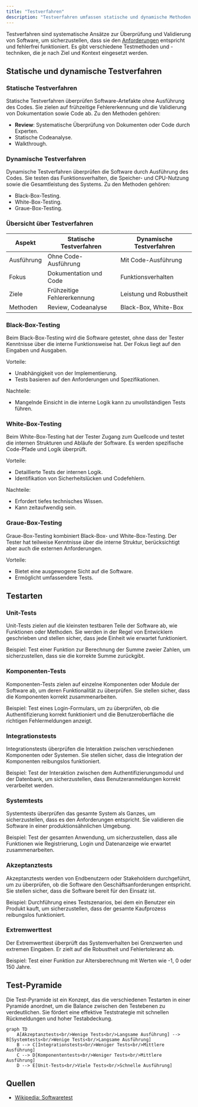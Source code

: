 ```yaml
---
title: "Testverfahren"
description: "Testverfahren umfassen statische und dynamische Methoden zur Fehlererkennung. Arten wie Black-Box, White-Box; Typen Unit-, Komponenten-, Integrationstests."
---
```


Testverfahren sind systematische Ansätze zur Überprüfung und Validierung von Software, um sicherzustellen, dass sie den [Anforderungen](/open-fidup/lerninhalte/funktionale-und-nicht-funktionale-anforderungen) entspricht und fehlerfrei funktioniert. Es gibt verschiedene Testmethoden und -techniken, die je nach Ziel und Kontext eingesetzt werden.

## Statische und dynamische Testverfahren

### Statische Testverfahren
Statische Testverfahren überprüfen Software-Artefakte ohne Ausführung des Codes. Sie zielen auf frühzeitige Fehlererkennung und die Validierung von Dokumentation sowie Code ab. Zu den Methoden gehören:

- **Review**: Systematische Überprüfung von Dokumenten oder Code durch Experten.
- Statische Codeanalyse.
- Walkthrough.

### Dynamische Testverfahren
Dynamische Testverfahren überprüfen die Software durch Ausführung des Codes. Sie testen das Funktionsverhalten, die Speicher- und CPU-Nutzung sowie die Gesamtleistung des Systems. Zu den Methoden gehören:

- Black-Box-Testing.
- White-Box-Testing.
- Graue-Box-Testing.

### Übersicht über Testverfahren

| Aspekt          | Statische Testverfahren | Dynamische Testverfahren |
|-----------------|-------------------------|--------------------------|
| Ausführung     | Ohne Code-Ausführung   | Mit Code-Ausführung      |
| Fokus          | Dokumentation und Code | Funktionsverhalten       |
| Ziele          | Frühzeitige Fehlererkennung | Leistung und Robustheit  |
| Methoden       | Review, Codeanalyse    | Black-Box, White-Box     |

### Black-Box-Testing
Beim Black-Box-Testing wird die Software getestet, ohne dass der Tester Kenntnisse über die interne Funktionsweise hat. Der Fokus liegt auf den Eingaben und Ausgaben.

Vorteile:
- Unabhängigkeit von der Implementierung.
- Tests basieren auf den Anforderungen und Spezifikationen.

Nachteile:
- Mangelnde Einsicht in die interne Logik kann zu unvollständigen Tests führen.

### White-Box-Testing
Beim White-Box-Testing hat der Tester Zugang zum Quellcode und testet die internen Strukturen und Abläufe der Software. Es werden spezifische Code-Pfade und Logik überprüft.

Vorteile:
- Detaillierte Tests der internen Logik.
- Identifikation von Sicherheitslücken und Codefehlern.

Nachteile:
- Erfordert tiefes technisches Wissen.
- Kann zeitaufwendig sein.

### Graue-Box-Testing
Graue-Box-Testing kombiniert Black-Box- und White-Box-Testing. Der Tester hat teilweise Kenntnisse über die interne Struktur, berücksichtigt aber auch die externen Anforderungen.

Vorteile:
- Bietet eine ausgewogene Sicht auf die Software.
- Ermöglicht umfassendere Tests.

## Testarten

### Unit-Tests
Unit-Tests zielen auf die kleinsten testbaren Teile der Software ab, wie Funktionen oder Methoden. Sie werden in der Regel von Entwicklern geschrieben und stellen sicher, dass jede Einheit wie erwartet funktioniert.

Beispiel: Test einer Funktion zur Berechnung der Summe zweier Zahlen, um sicherzustellen, dass sie die korrekte Summe zurückgibt.

### Komponenten-Tests
Komponenten-Tests zielen auf einzelne Komponenten oder Module der Software ab, um deren Funktionalität zu überprüfen. Sie stellen sicher, dass die Komponenten korrekt zusammenarbeiten.

Beispiel: Test eines Login-Formulars, um zu überprüfen, ob die Authentifizierung korrekt funktioniert und die Benutzeroberfläche die richtigen Fehlermeldungen anzeigt.

### Integrationstests
Integrationstests überprüfen die Interaktion zwischen verschiedenen Komponenten oder Systemen. Sie stellen sicher, dass die Integration der Komponenten reibungslos funktioniert.

Beispiel: Test der Interaktion zwischen dem Authentifizierungsmodul und der Datenbank, um sicherzustellen, dass Benutzeranmeldungen korrekt verarbeitet werden.

### Systemtests
Systemtests überprüfen das gesamte System als Ganzes, um sicherzustellen, dass es den Anforderungen entspricht. Sie validieren die Software in einer produktionsähnlichen Umgebung.

Beispiel: Test der gesamten Anwendung, um sicherzustellen, dass alle Funktionen wie Registrierung, Login und Datenanzeige wie erwartet zusammenarbeiten.

### Akzeptanztests
Akzeptanztests werden von Endbenutzern oder Stakeholdern durchgeführt, um zu überprüfen, ob die Software den Geschäftsanforderungen entspricht. Sie stellen sicher, dass die Software bereit für den Einsatz ist.

Beispiel: Durchführung eines Testszenarios, bei dem ein Benutzer ein Produkt kauft, um sicherzustellen, dass der gesamte Kaufprozess reibungslos funktioniert.

### Extremwerttest
Der Extremwerttest überprüft das Systemverhalten bei Grenzwerten und extremen Eingaben. Er zielt auf die Robustheit und Fehlertoleranz ab.

Beispiel: Test einer Funktion zur Altersberechnung mit Werten wie -1, 0 oder 150 Jahre.

## Test-Pyramide
Die Test-Pyramide ist ein Konzept, das die verschiedenen Testarten in einer Pyramide anordnet, um die Balance zwischen den Testebenen zu verdeutlichen. Sie fördert eine effektive Teststrategie mit schnellen Rückmeldungen und hoher Testabdeckung.

```mermaid
graph TD
    A[Akzeptanztests<br/>Wenige Tests<br/>Langsame Ausführung] --> B[Systemtests<br/>Wenige Tests<br/>Langsame Ausführung]
    B --> C[Integrationstests<br/>Weniger Tests<br/>Mittlere Ausführung]
    C --> D[Komponententests<br/>Weniger Tests<br/>Mittlere Ausführung]
    D --> E[Unit-Tests<br/>Viele Tests<br/>Schnelle Ausführung]
```

## Quellen

- [Wikipedia: Softwaretest](https://de.wikipedia.org/wiki/Softwaretest)